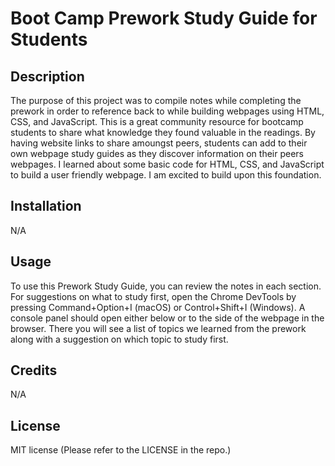 # Boot Camp Prework Study Guide for Students

## Description

The purpose of this project was to compile notes while completing the prework in order to reference back to while building webpages using HTML, CSS, and JavaScript. This is a great community resource for bootcamp students to share what knowledge they found valuable in the readings. By having website links to share amoungst peers, students can add to their own webpage study guides as they discover information on their peers webpages. I learned about some basic code for HTML, CSS, and JavaScript to build a user friendly webpage. I am excited to build upon this foundation.


## Installation

N/A

## Usage

To use this Prework Study Guide, you can review the notes in each section. For suggestions on what to study first, open the Chrome DevTools by pressing Command+Option+I (macOS) or Control+Shift+I (Windows). A console panel should open either below or to the side of the webpage in the browser. There you will see a list of topics we learned from the prework along with a suggestion on which topic to study first.

## Credits

N/A

## License

MIT license (Please refer to the LICENSE in the repo.)
